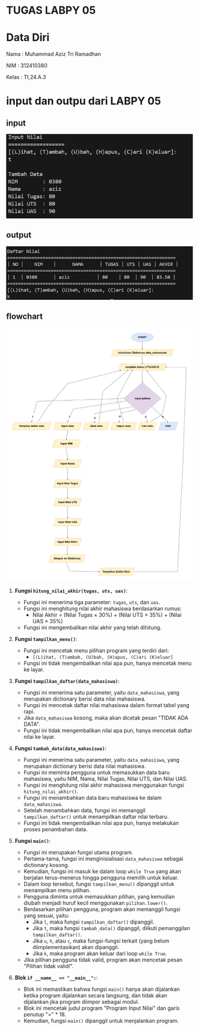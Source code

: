 # TUGAS LABPY 05
# Data Diri

Nama : Muhammad Aziz Tri Ramadhan

NIM : 312410380

Kelas : TI,24.A.3

# input dan outpu dari LABPY 05
## input

<img src="input.png">

## output

<img src="output.png">

## flowchart

<img src="flowchartlab05.png">

1. **Fungsi `hitung_nilai_akhir(tugas, uts, uas)`**:
   - Fungsi ini menerima tiga parameter: `tugas`, `uts`, dan `uas`.
   - Fungsi ini menghitung nilai akhir mahasiswa berdasarkan rumus:
     - Nilai Akhir = (Nilai Tugas × 30%) + (Nilai UTS × 35%) + (Nilai UAS × 35%)
   - Fungsi ini mengembalikan nilai akhir yang telah dihitung.

2. **Fungsi `tampilkan_menu()`**:
   - Fungsi ini mencetak menu pilihan program yang terdiri dari:
     - `[(L)ihat, (T)ambah, (U)bah, (H)apus, (C)ari (K)eluar]`
   - Fungsi ini tidak mengembalikan nilai apa pun, hanya mencetak menu ke layar.

3. **Fungsi `tampilkan_daftar(data_mahasiswa)`**:
   - Fungsi ini menerima satu parameter, yaitu `data_mahasiswa`, yang merupakan dictionary berisi data nilai mahasiswa.
   - Fungsi ini mencetak daftar nilai mahasiswa dalam format tabel yang rapi.
   - Jika `data_mahasiswa` kosong, maka akan dicetak pesan "TIDAK ADA DATA".
   - Fungsi ini tidak mengembalikan nilai apa pun, hanya mencetak daftar nilai ke layar.

4. **Fungsi `tambah_data(data_mahasiswa)`**:
   - Fungsi ini menerima satu parameter, yaitu `data_mahasiswa`, yang merupakan dictionary berisi data nilai mahasiswa.
   - Fungsi ini meminta pengguna untuk memasukkan data baru mahasiswa, yaitu NIM, Nama, Nilai Tugas, Nilai UTS, dan Nilai UAS.
   - Fungsi ini menghitung nilai akhir mahasiswa menggunakan fungsi `hitung_nilai_akhir()`.
   - Fungsi ini menambahkan data baru mahasiswa ke dalam `data_mahasiswa`.
   - Setelah menambahkan data, fungsi ini memanggil `tampilkan_daftar()` untuk menampilkan daftar nilai terbaru.
   - Fungsi ini tidak mengembalikan nilai apa pun, hanya melakukan proses penambahan data.

5. **Fungsi `main()`**:
   - Fungsi ini merupakan fungsi utama program.
   - Pertama-tama, fungsi ini menginisialisasi `data_mahasiswa` sebagai dictionary kosong.
   - Kemudian, fungsi ini masuk ke dalam loop `while True` yang akan berjalan terus-menerus hingga pengguna memilih untuk keluar.
   - Dalam loop tersebut, fungsi `tampilkan_menu()` dipanggil untuk menampilkan menu pilihan.
   - Pengguna diminta untuk memasukkan pilihan, yang kemudian diubah menjadi huruf kecil menggunakan `pilihan.lower()`.
   - Berdasarkan pilihan pengguna, program akan memanggil fungsi yang sesuai, yaitu:
     - Jika `l`, maka fungsi `tampilkan_daftar()` dipanggil.
     - Jika `t`, maka fungsi `tambah_data()` dipanggil, diikuti pemanggilan `tampilkan_daftar()`.
     - Jika `u`, `h`, atau `c`, maka fungsi-fungsi terkait (yang belum diimplementasikan) akan dipanggil.
     - Jika `k`, maka program akan keluar dari loop `while True`.
   - Jika pilihan pengguna tidak valid, program akan mencetak pesan "Pilihan tidak valid!".

6. **Blok `if __name__ == "__main__":`**:
   - Blok ini memastikan bahwa fungsi `main()` hanya akan dijalankan ketika program dijalankan secara langsung, dan tidak akan dijalankan jika program diimpor sebagai modul.
   - Blok ini mencetak judul program "Program Input Nilai" dan garis penutup "=" * 18.
   - Kemudian, fungsi `main()` dipanggil untuk menjalankan program.

